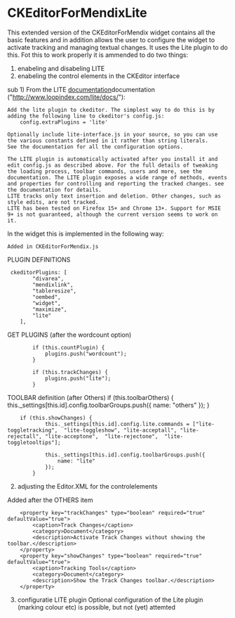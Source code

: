 # CKEditorForMendixLite

This extended version of the CKEditorForMendix widget contains all the basic features and in addition allows the user to configure the widget to activate tracking and managing textual changes. It uses the Lite plugin to do this. Fot this to work properly it is ammended to do two things: 
1) enabeling and disabeling LITE
2) enabeling the control elements in the CKEditor interface

sub 1) From the LITE <a href="http://www.loopindex.com/lite/docs/" target="_blank">documentation</a>documentation ("http://www.loopindex.com/lite/docs/"):   

	Add the lite plugin to ckeditor. The simplest way to do this is by adding the following line to ckeditor's config.js:
		config.extraPlugins = 'lite'
	
	Optionally include lite-interface.js in your source, so you can use the various constants defined in it rather than string literals.
	See the documentation for all the configuration options.
	
	The LITE plugin is automatically activated after you install it and edit config.js as described above. For the full details of tweaking the loading process, toolbar commands, users and more, see the documentation. The LITE plugin exposes a wide range of methods, events and properties for controlling and reporting the tracked changes. see the documentation for details.
	LITE tracks only text insertion and deletion. Other changes, such as style edits, are not tracked.
	LITE has been tested on Firefox 15+ and Chrome 13+. Support for MSIE 9+ is not guaranteed, although the current version seems to work on it.
		
In the widget this is implemented in the following way:
	
	Added in CKEditorForMendix.js
	
PLUGIN DEFINITIONS
	
	 ckeditorPlugins: [
            "divarea",
            "mendixlink",
            "tableresize",
            "oembed",
            "widget",
            "maximize",
            "lite"
        ],
		
GET PLUGINS (after the wordcount option)

            if (this.countPlugin) {
                plugins.push("wordcount");
            }
            
            if (this.trackChanges) {
                plugins.push("lite");                
            }

TOOLBAR definition (after Others)
		if (this.toolbarOthers) {
                this._settings[this.id].config.toolbarGroups.push({
                    name: "others"
                });
            }

		if (this.showChanges) {
                this._settings[this.id].config.lite.commands = ["lite-toggletracking",  "lite-toggleshow", "lite-acceptall", "lite-rejectall", "lite-acceptone",  "lite-rejectone",  "lite-toggletooltips"];

                this._settings[this.id].config.toolbarGroups.push({
                    name: "lite"
                });
            }
			
2) adjusting the Editor.XML for the controlelements
	
Added after the OTHERS item
	
		<property key="trackChanges" type="boolean" required="true" defaultValue="true">
            <caption>Track Changes</caption>
            <category>Document</category>
            <description>Activate Track Changes without showing the toolbar.</description>
        </property>
        <property key="showChanges" type="boolean" required="true" defaultValue="true">
            <caption>Tracking Tools</caption>
            <category>Document</category>
            <description>Show the Track Changes toolbar.</description>
        </property>          
					
3) configuratie LITE plugin
	Optional configuration of the Lite plugin (marking colour etc) is possible, but not (yet) attemted
